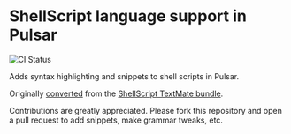 # ShellScript language support in Pulsar
![CI Status](https://github.com/atom/language-shellscript/actions/workflows/main.yml/badge.svg)

Adds syntax highlighting and snippets to shell scripts in Pulsar.

Originally [converted](https://pulsar-edit.dev/docs/launch-manual/sections/core-hacking/#converting-from-textmate) from the [ShellScript TextMate bundle](https://github.com/textmate/shellscript.tmbundle).

Contributions are greatly appreciated. Please fork this repository and open a pull request to add snippets, make grammar tweaks, etc.
